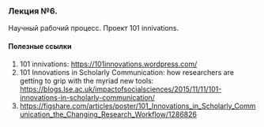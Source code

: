 ### Лекция №6.     
Научный рабочий процесс. Проект 101 innivations.

#### Полезные ссылки
1. 101 innivations: https://101innovations.wordpress.com/     
2. 101 Innovations in Scholarly Communication: how researchers are getting to grip with the myriad new tools: https://blogs.lse.ac.uk/impactofsocialsciences/2015/11/11/101-innovations-in-scholarly-communication/     
3. https://figshare.com/articles/poster/101_Innovations_in_Scholarly_Communication_the_Changing_Research_Workflow/1286826      
